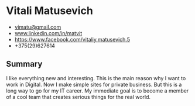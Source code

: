 # Vitali Matusevich
- vimatu@gmail.com
- www.linkedin.com/in/matvit
- https://www.facebook.com/vitaliy.matusevich.5
- +375(29)627614

## Summary
I like everything new and interesting. This is the main reason why I want to work in Digital. Now I make simple sites for private business. But this is a long way to go for my IT career. My immediate goal is to become a member of a cool team that creates serious things for the real world.
